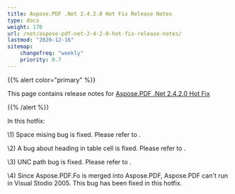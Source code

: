 ```yaml
---
title: Aspose.PDF .Net 2.4.2.0 Hot Fix Release Notes
type: docs
weight: 170
url: /net/aspose-pdf-net-2-4-2-0-hot-fix-release-notes/
lastmod: "2020-12-16"
sitemap:
    changefreq: "weekly"
    priority: 0.7
---
```


{{% alert color="primary" %}} 

This page contains release notes for [Aspose.PDF .Net 2.4.2.0 Hot Fix](http://www.aspose.com/downloads/pdf/net/new-releases/aspose.pdf-.net-2.4.2.0-hot-fix/)

{{% /alert %}} 

In this hotfix:

\1) Space mising bug is fixed. Please refer to .

\2) A bug about heading in table cell is fixed. Please refer to .

\3) UNC path bug is fixed. Please refer to .

\4) Since Aspose.PDF.Fo is merged into Aspose.PDF, Aspose.PDF can't run in Visual Stodio 2005. This bug has been fixed in this hotfix.
